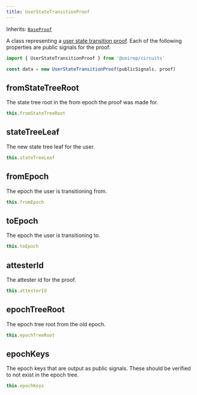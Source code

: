 ```yaml
---
title: UserStateTransitionProof
---
```


Inherits: [`BaseProof`](base-proof)

A class representing a [user state transition proof](circuits#user-state-transition-proof). Each of the following properties are public signals for the proof.

```ts
import { UserStateTransitionProof } from '@unirep/circuits'

const data = new UserStateTransitionProof(publicSignals, proof)
```

## fromStateTreeRoot

The state tree root in the from epoch the proof was made for.

```ts
this.fromStateTreeRoot
```

## stateTreeLeaf

The new state tree leaf for the user.

```ts
this.stateTreeLeaf
```

## fromEpoch

The epoch the user is transitioning from.

```ts
this.fromEpoch
```

## toEpoch

The epoch the user is transitioning to.

```ts
this.toEpoch
```

## attesterId

The attester id for the proof.

```ts
this.attesterId
```

## epochTreeRoot

The epoch tree root from the old epoch.

```ts
this.epochTreeRoot
```

## epochKeys

The epoch keys that are output as public signals. These should be verified to not exist in the epoch tree.

```ts
this.epochKeys
```
